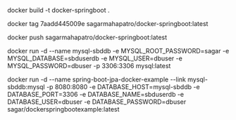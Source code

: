 docker build -t docker-springboot .

docker tag 7aadd445009e sagarmahapatro/docker-springboot:latest

docker push sagarmahapatro/docker-springboot:latest


docker run -d --name mysql-sbddb -e MYSQL_ROOT_PASSWORD=sagar -e MYSQL_DATABASE=sbduserdb -e MYSQL_USER=dbuser -e MYSQL_PASSWORD=dbuser -p 3306:3306  mysql:latest
	
docker run -d --name spring-boot-jpa-docker-example --link mysql-sbddb:mysql -p 8080:8080 -e DATABASE_HOST=mysql-sbddb  -e DATABASE_PORT=3306 -e DATABASE_NAME=sbduserdb -e DATABASE_USER=dbuser -e DATABASE_PASSWORD=dbuser sagar/dockerspringbootexample:latest